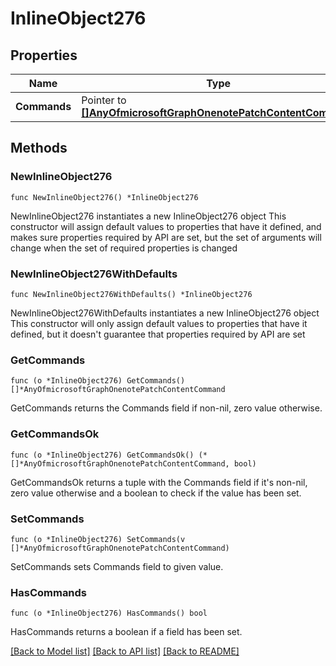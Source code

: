 # InlineObject276

## Properties

Name | Type | Description | Notes
------------ | ------------- | ------------- | -------------
**Commands** | Pointer to [**[]AnyOfmicrosoftGraphOnenotePatchContentCommand**](AnyOfmicrosoftGraphOnenotePatchContentCommand.md) |  | [optional] 

## Methods

### NewInlineObject276

`func NewInlineObject276() *InlineObject276`

NewInlineObject276 instantiates a new InlineObject276 object
This constructor will assign default values to properties that have it defined,
and makes sure properties required by API are set, but the set of arguments
will change when the set of required properties is changed

### NewInlineObject276WithDefaults

`func NewInlineObject276WithDefaults() *InlineObject276`

NewInlineObject276WithDefaults instantiates a new InlineObject276 object
This constructor will only assign default values to properties that have it defined,
but it doesn't guarantee that properties required by API are set

### GetCommands

`func (o *InlineObject276) GetCommands() []*AnyOfmicrosoftGraphOnenotePatchContentCommand`

GetCommands returns the Commands field if non-nil, zero value otherwise.

### GetCommandsOk

`func (o *InlineObject276) GetCommandsOk() (*[]*AnyOfmicrosoftGraphOnenotePatchContentCommand, bool)`

GetCommandsOk returns a tuple with the Commands field if it's non-nil, zero value otherwise
and a boolean to check if the value has been set.

### SetCommands

`func (o *InlineObject276) SetCommands(v []*AnyOfmicrosoftGraphOnenotePatchContentCommand)`

SetCommands sets Commands field to given value.

### HasCommands

`func (o *InlineObject276) HasCommands() bool`

HasCommands returns a boolean if a field has been set.


[[Back to Model list]](../README.md#documentation-for-models) [[Back to API list]](../README.md#documentation-for-api-endpoints) [[Back to README]](../README.md)


